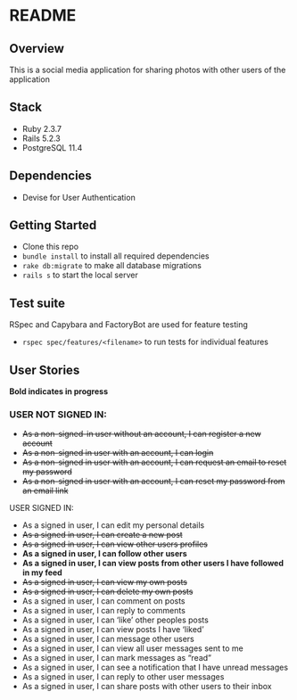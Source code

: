 # README

## Overview
This is a social media application for sharing photos with other users of the application

## Stack
- Ruby 2.3.7
- Rails 5.2.3
- PostgreSQL 11.4

## Dependencies
- Devise for User Authentication

## Getting Started
- Clone this repo
- `bundle install` to install all required dependencies
- `rake db:migrate` to make all database migrations
- `rails s` to start the local server

## Test suite
RSpec and Capybara and FactoryBot are used for feature testing
- `rspec spec/features/<filename>` to run tests for individual features

## User Stories
**Bold indicates in progress**  

### USER NOT SIGNED IN:

- ~~As a non-signed-in user without an account, I can register a new account~~
- ~~As a non-signed in user with an account, I can login~~
- ~~As a non-signed in user with an account, I can request an email to reset my password~~
- ~~As a non-signed in user with an account, I can reset my password from an email link~~

USER SIGNED IN:

- As a signed in user, I can edit my personal details
- ~~As a signed in user, I can create a new post~~
- ~~As a signed in user, I can view other users profiles~~
- **As a signed in user, I can follow other users**
- **As a signed in user, I can view posts from other users I have followed in my feed**
- ~~As a signed in user, I can view my own posts~~
- ~~As a signed in user, I can delete my own posts~~
- As a signed in user, I can comment on posts
- As a signed in user, I can reply to comments
- As a signed in user, I can ‘like’ other peoples posts
- As a signed in user, I can view posts I have ‘liked’
- As a signed in user, I can message other users
- As a signed in user, I can view all user messages sent to me
- As a signed in user, I can mark messages as “read”
- As a signed in user, I can see a notification that I have unread messages
- As a signed in user, I can reply to other user messages
- As a signed in user, I can share posts with other users to their inbox

